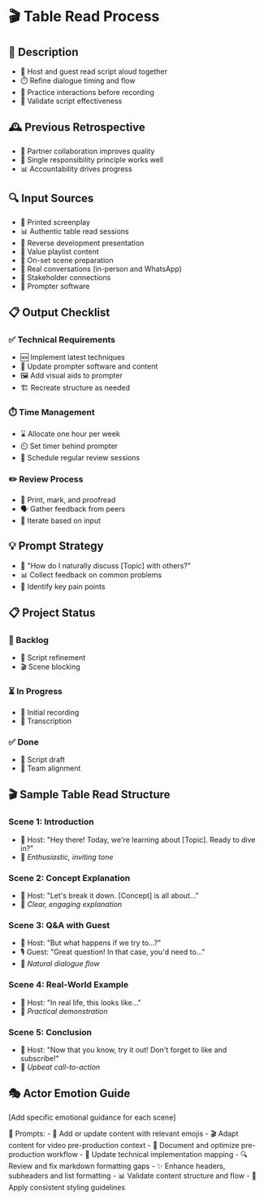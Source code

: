 # 🎬 Table Read Process

## 🧠 Description
- 🎤 Host and guest read script aloud together
- ⏱️ Refine dialogue timing and flow
- 🤝 Practice interactions before recording
- 📝 Validate script effectiveness

## 🕰️ Previous Retrospective
- 👥 Partner collaboration improves quality
- 🎯 Single responsibility principle works well
- 📊 Accountability drives progress

## 🔍 Input Sources
- 📜 Printed screenplay
- 📊 Authentic table read sessions
- 🔄 Reverse development presentation
- 📂 Value playlist content
- 🎥 On-set scene preparation
- 💬 Real conversations (in-person and WhatsApp)
- 🤝 Stakeholder connections
- 📱 Prompter software

## 📋 Output Checklist
### ✅ Technical Requirements
- 🆕 Implement latest techniques
- 🔄 Update prompter software and content
- 🖼️ Add visual aids to prompter
- 🏗️ Recreate structure as needed

### ⏱️ Time Management
- ⌛ Allocate one hour per week
- ⏲️ Set timer behind prompter
- 📅 Schedule regular review sessions

### ✏️ Review Process
- 📝 Print, mark, and proofread
- 🗣️ Gather feedback from peers
- 🔄 Iterate based on input

## 💡 Prompt Strategy
- 💭 "How do I naturally discuss [Topic] with others?"
- 📊 Collect feedback on common problems
- 🎯 Identify key pain points

## 📋 Project Status
### 🔄 Backlog
- 📝 Script refinement
- 🎬 Scene blocking

### ⏳ In Progress
- 🎥 Initial recording
- 📝 Transcription

### ✅ Done
- 📜 Script draft
- 👥 Team alignment

## 🎬 Sample Table Read Structure
### Scene 1: Introduction
- 🎤 Host: "Hey there! Today, we're learning about [Topic]. Ready to dive in?"
- 💫 *Enthusiastic, inviting tone*

### Scene 2: Concept Explanation
- 🎤 Host: "Let's break it down. [Concept] is all about..."
- 💫 *Clear, engaging explanation*

### Scene 3: Q&A with Guest
- 🎤 Host: "But what happens if we try to...?"
- 🎙️ Guest: "Great question! In that case, you'd need to..."
- 💫 *Natural dialogue flow*

### Scene 4: Real-World Example
- 🎤 Host: "In real life, this looks like..."
- 💫 *Practical demonstration*

### Scene 5: Conclusion
- 🎤 Host: "Now that you know, try it out! Don't forget to like and subscribe!"
- 💫 *Upbeat call-to-action*

## 🎭 Actor Emotion Guide
[Add specific emotional guidance for each scene]

 💭 Prompts:
    - 🎯 Add or update content with relevant emojis
    - 🎬 Adapt content for video pre-production context
    - 📝 Document and optimize pre-production workflow
    - 🔧 Update technical implementation mapping
    - 🔍 Review and fix markdown formatting gaps
    - ✨ Enhance headers, subheaders and list formatting
    - 📊 Validate content structure and flow
    - 🎨 Apply consistent styling guidelines